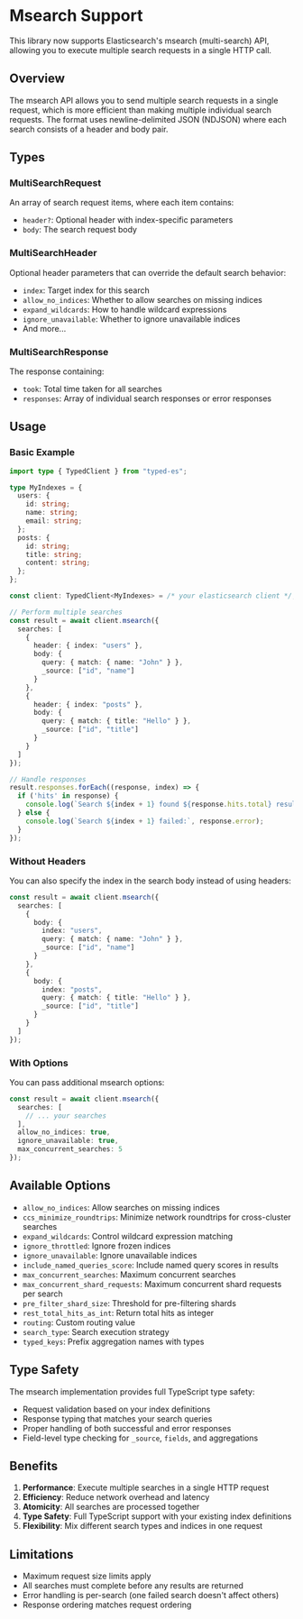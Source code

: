 # Msearch Support

This library now supports Elasticsearch's msearch (multi-search) API, allowing you to execute multiple search requests in a single HTTP call.

## Overview

The msearch API allows you to send multiple search requests in a single request, which is more efficient than making multiple individual search requests. The format uses newline-delimited JSON (NDJSON) where each search consists of a header and body pair.

## Types

### MultiSearchRequest
An array of search request items, where each item contains:
- `header?`: Optional header with index-specific parameters
- `body`: The search request body

### MultiSearchHeader
Optional header parameters that can override the default search behavior:
- `index`: Target index for this search
- `allow_no_indices`: Whether to allow searches on missing indices
- `expand_wildcards`: How to handle wildcard expressions
- `ignore_unavailable`: Whether to ignore unavailable indices
- And more...

### MultiSearchResponse
The response containing:
- `took`: Total time taken for all searches
- `responses`: Array of individual search responses or error responses

## Usage

### Basic Example

```typescript
import type { TypedClient } from "typed-es";

type MyIndexes = {
  users: {
    id: string;
    name: string;
    email: string;
  };
  posts: {
    id: string;
    title: string;
    content: string;
  };
};

const client: TypedClient<MyIndexes> = /* your elasticsearch client */;

// Perform multiple searches
const result = await client.msearch({
  searches: [
    {
      header: { index: "users" },
      body: {
        query: { match: { name: "John" } },
        _source: ["id", "name"]
      }
    },
    {
      header: { index: "posts" },
      body: {
        query: { match: { title: "Hello" } },
        _source: ["id", "title"]
      }
    }
  ]
});

// Handle responses
result.responses.forEach((response, index) => {
  if ('hits' in response) {
    console.log(`Search ${index + 1} found ${response.hits.total} results`);
  } else {
    console.log(`Search ${index + 1} failed:`, response.error);
  }
});
```

### Without Headers

You can also specify the index in the search body instead of using headers:

```typescript
const result = await client.msearch({
  searches: [
    {
      body: {
        index: "users",
        query: { match: { name: "John" } },
        _source: ["id", "name"]
      }
    },
    {
      body: {
        index: "posts",
        query: { match: { title: "Hello" } },
        _source: ["id", "title"]
      }
    }
  ]
});
```

### With Options

You can pass additional msearch options:

```typescript
const result = await client.msearch({
  searches: [
    // ... your searches
  ],
  allow_no_indices: true,
  ignore_unavailable: true,
  max_concurrent_searches: 5
});
```

## Available Options

- `allow_no_indices`: Allow searches on missing indices
- `ccs_minimize_roundtrips`: Minimize network roundtrips for cross-cluster searches
- `expand_wildcards`: Control wildcard expression matching
- `ignore_throttled`: Ignore frozen indices
- `ignore_unavailable`: Ignore unavailable indices
- `include_named_queries_score`: Include named query scores in results
- `max_concurrent_searches`: Maximum concurrent searches
- `max_concurrent_shard_requests`: Maximum concurrent shard requests per search
- `pre_filter_shard_size`: Threshold for pre-filtering shards
- `rest_total_hits_as_int`: Return total hits as integer
- `routing`: Custom routing value
- `search_type`: Search execution strategy
- `typed_keys`: Prefix aggregation names with types

## Type Safety

The msearch implementation provides full TypeScript type safety:

- Request validation based on your index definitions
- Response typing that matches your search queries
- Proper handling of both successful and error responses
- Field-level type checking for `_source`, `fields`, and aggregations

## Benefits

1. **Performance**: Execute multiple searches in a single HTTP request
2. **Efficiency**: Reduce network overhead and latency
3. **Atomicity**: All searches are processed together
4. **Type Safety**: Full TypeScript support with your existing index definitions
5. **Flexibility**: Mix different search types and indices in one request

## Limitations

- Maximum request size limits apply
- All searches must complete before any results are returned
- Error handling is per-search (one failed search doesn't affect others)
- Response ordering matches request ordering 